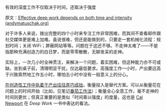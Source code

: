 有效的深度工作不仅取决于时间，还取决于强度

原文：[Effective deep work depends on both time and intensity (andymatuschak.org)](https://notes.andymatuschak.org/z2R15PDZf5NLaUKAYvweEDjUp8r4fNTuLSXU)

对于许多人来说，拨出完整的四个小时来专注工作非常困难，而其间不查看邮件跟社交媒体更是难上加难。虽说很难，但还是能做到的，只要走一套机械化流程：规划时间；关闭 WiFi；屏蔽网站等等。问题在于这还不够。不走神太难了——不是指那种充满创造力的白日梦，而是零零散散，无聊发呆的走神。

实际上，一次几小时全神贯注，来解决一个问题，着实困难，但这种能力亦不可或缺。坐到桌子前，清理明显干扰，仅达最低要求。高强度工作一小时，产出要远高于兴致索然地工作五小时，哪怕五小时中没有一般意义上的分心。

[在创造性工作中执着于产出往往弄巧成拙](https://notes.andymatuschak.org/zWhZZuWVtFXsPNL8Ph3po7R8BEDztTSsN1X)，衡量投入是替代方案。可以从衡量花在问题上的时间开始（比如，见笔记[番茄工作法](https://notes.andymatuschak.org/zRtoDFQZWq5WYcN1dJH52wKXuKCT4s62B78)）；衡量全心全意工作，毫不走神的时间则更优；但真正重要的是类似「时间乘以强度」的度量，这也是 [Cal Newport](https://notes.andymatuschak.org/zP51tXjbh6V9frLFwcT3nUhnYYWCfdxGFtZ) 在 *Deep Work* 一书中表达的看法。